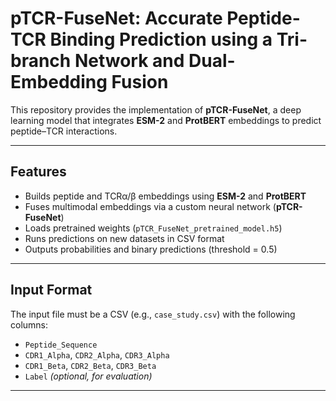 # pTCR-FuseNet: Accurate Peptide-TCR Binding Prediction using a Tri-branch Network and Dual-Embedding Fusion

This repository provides the implementation of **pTCR-FuseNet**, a deep learning model that integrates **ESM-2** and **ProtBERT** embeddings to predict peptide–TCR interactions.  

---

## Features
- Builds peptide and TCRα/β embeddings using **ESM-2** and **ProtBERT**
- Fuses multimodal embeddings via a custom neural network (**pTCR-FuseNet**)
- Loads pretrained weights (`pTCR_FuseNet_pretrained_model.h5`)
- Runs predictions on new datasets in CSV format
- Outputs probabilities and binary predictions (threshold = 0.5)

---

## Input Format
The input file must be a CSV (e.g., `case_study.csv`) with the following columns:

- `Peptide_Sequence`  
- `CDR1_Alpha`, `CDR2_Alpha`, `CDR3_Alpha`  
- `CDR1_Beta`, `CDR2_Beta`, `CDR3_Beta`  
- `Label` *(optional, for evaluation)*  

---

